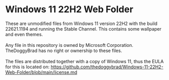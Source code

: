 # Windows 11 22H2 Web Folder
These are unmodified files from Windows 11 version 22H2 with the build 22621.1194 and running the Stable Channel. This contains some wallpaper and even themes.
<br>
<br>
Any file in this repository is owned by Microsoft Corporation. TheDoggyBrad has no right or ownership to these files.
<br>
<br>
The files are distributed together with a copy of Windows 11, thus the EULA for this is located on: https://github.com/thedoggybrad/Windows-11-22H2-Web-Folder/blob/main/license.md

